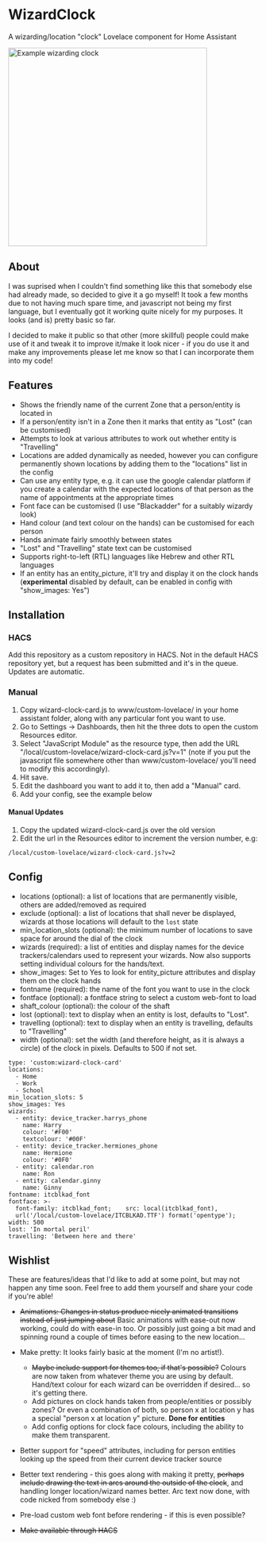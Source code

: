 # WizardClock
A wizarding/location "clock" Lovelace component for Home Assistant

<img src="example.png" alt="Example wizarding clock" width="400">

## About

I was suprised when I couldn't find something like this that somebody else had already made, so decided to give it a go myself! It took a few months due to not having much spare time, and javascript not being my first language, but I eventually got it working quite nicely for my purposes. It looks (and is) pretty basic so far.

I decided to make it public so that other (more skillful) people could make use of it and tweak it to improve it/make it look nicer - if you do use it and make any improvements please let me know so that I can incorporate them into my code!


## Features

* Shows the friendly name of the current Zone that a person/entity is located in 
* If a person/entity isn't in a Zone then it marks that entity as "Lost" (can be customised)
* Attempts to look at various attributes to work out whether entity is "Travelling" 
* Locations are added dynamically as needed, however you can configure permanently shown locations by adding them to the "locations" list in the config
* Can use any entity type, e.g. it can use the google calendar platform if you create a calendar with the expected locations of that person as the name of appointments at the appropriate times
* Font face can be customised (I use "Blackadder" for a suitably wizardy look)
* Hand colour (and text colour on the hands) can be customised for each person
* Hands animate fairly smoothly between states
* "Lost" and "Travelling" state text can be customised
* Supports right-to-left (RTL) languages like Hebrew and other RTL languages
* If an entity has an entity_picture, it'll try and display it on the clock hands (**experimental** disabled by default, can be enabled in config with "show_images: Yes")


## Installation

### HACS

Add this repository as a custom repository in HACS. Not in the default HACS repository yet, but a request has been submitted and it's in the queue.
Updates are automatic.

### Manual

1. Copy wizard-clock-card.js to www/custom-lovelace/ in your home assistant folder, along with any particular font you want to use.
2. Go to Settings -> Dashboards, then hit the three dots to open the custom Resources editor.
3. Select "JavaScript Module" as the resource type, then add the URL "/local/custom-lovelace/wizard-clock-card.js?v=1" (note if you put the javascript file somewhere other than www/custom-lovelace/ you'll need to modify this accordingly).
5. Hit save.
6. Edit the dashboard you want to add it to, then add a "Manual" card. 
7. Add your config, see the example below


#### Manual Updates

1. Copy the updated wizard-clock-card.js over the old version
2. Edit the url in the Resources editor to increment the version number, e.g:

  ```
  /local/custom-lovelace/wizard-clock-card.js?v=2
  ```
  

## Config

* locations (optional): a list of locations that are permanently visible, others are added/removed as required
* exclude (optional): a list of locations that shall never be displayed, wizards at those locations will default to the `lost` state
* min_location_slots (optional): the minimum number of locations to save space for around the dial of the clock 
* wizards (required): a list of entities and display names for the device trackers/calendars used to represent your wizards. Now also supports setting individual colours for the hands/text.
* show_images: Set to Yes to look for entity_picture attributes and display them on the clock hands
* fontname (required): the name of the font you want to use in the clock
* fontface (optional): a fontface string to select a custom web-font to load
* shaft_colour (optional): the colour of the shaft
* lost (optional): text to display when an entity is lost, defaults to "Lost". 
* travelling (optional): text to display when an entity is travelling, defaults to "Travelling"
* width (optional): set the width (and therefore height, as it is always a circle) of the clock in pixels. Defaults to 500 if not set.

```
type: 'custom:wizard-clock-card'
locations:
  - Home
  - Work
  - School
min_location_slots: 5
show_images: Yes
wizards:
  - entity: device_tracker.harrys_phone
    name: Harry
    colour: '#F00'
    textcolour: '#00F'
  - entity: device_tracker.hermiones_phone
    name: Hermione
    colour: '#0F0'
  - entity: calendar.ron
    name: Ron
  - entity: calendar.ginny
    name: Ginny
fontname: itcblkad_font
fontface: >-
  font-family: itcblkad_font;    src: local(itcblkad_font),
  url('/local/custom-lovelace/ITCBLKAD.TTF') format('opentype');
width: 500
lost: 'In mortal peril'
travelling: 'Between here and there'
```


## Wishlist

These are features/ideas that I'd like to add at some point, but may not happen any time soon. Feel free to add them yourself and share your code if you're able!

* ~~Animations: Changes in status produce nicely animated transitions instead of just jumping about~~ Basic animations with ease-out now working, could do with ease-in too. Or possibly just going a bit mad and spinning round a couple of times before easing to the new location...
* Make pretty: It looks fairly basic at the moment (I'm no artist!).

  * ~~Maybe include support for themes too, if that's possible?~~ Colours are now taken from whatever theme you are using by default. Hand/text colour for each wizard can be overridden if desired... so it's getting there.
  * Add pictures on clock hands taken from people/entities or possibly zones? Or even a combination of both, so person x at location y has a special "person x at location y" picture. **Done for entities**
  * Add config options for clock face colours, including the ability to make them transparent.
  
* Better support for "speed" attributes, including for person entities looking up the speed from their current device tracker source
* Better text rendering - this goes along with making it pretty, ~~perhaps include drawing the text in arcs around the outside of the clock~~, and handling longer location/wizard names better. Arc text now done, with code nicked from somebody else :)
* Pre-load custom web font before rendering - if this is even possible?
* ~~Make available through HACS~~


